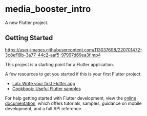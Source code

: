 # media_booster_intro

A new Flutter project.

## Getting Started


https://user-images.githubusercontent.com/113037698/220701472-3c8ef19b-3a77-44c2-aaf5-97997d69ea3f.mp4


This project is a starting point for a Flutter application.

A few resources to get you started if this is your first Flutter project:

- [Lab: Write your first Flutter app](https://docs.flutter.dev/get-started/codelab)
- [Cookbook: Useful Flutter samples](https://docs.flutter.dev/cookbook)

For help getting started with Flutter development, view the
[online documentation](https://docs.flutter.dev/), which offers tutorials,
samples, guidance on mobile development, and a full API reference.
